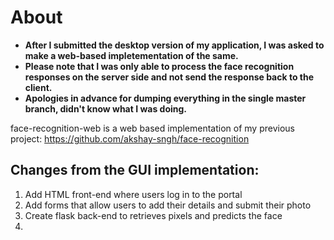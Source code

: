 # About

  - **After I submitted the desktop version of my application, I was asked to make a web-based impletementation of the same.**
  - **Please note that I was only able to process the face recognition responses on the server side and not send the response back to the client.**
  - **Apologies in advance for dumping everything in the single master branch, didn't know what I was doing.**

face-recognition-web is a web based implementation of my previous project: https://github.com/akshay-sngh/face-recognition

## Changes from the GUI implementation:
  1. Add HTML front-end where users log in to the portal
  2. Add forms that allow users to add their details and submit their photo
  3. Create flask back-end to retrieves pixels and predicts the face
  4. 
